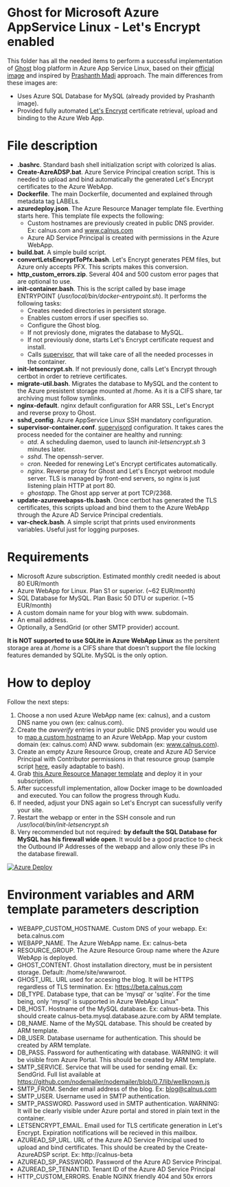 # Ghost for Microsoft Azure AppService Linux - Let's Encrypt enabled

This folder has all the needed items to perform a successful implementation of [Ghost](https://ghost.org) blog platform in Azure App Service Linux, based on their [official image](https://hub.docker.com/_/ghost/) and inspired by [Prashanth Madi](https://github.com/prashanthmadi/azure-ghost) approach. The main differences from these images are:

  * Uses Azure SQL Database for MySQL (already provided by Prashanth image).
  * Provided fully automated [Let's Encrypt](https://letsencrypt.org/) certificate retrieval, upload and binding to the Azure Web App.

# File description

  * **.bashrc**. Standard bash shell initialization script with colorized ls alias.
  * **Create-AzreADSP.bat**. Azure Service Principal creation script. This is needed to upload and bind automatically the generated Let's Encrypt certificates to the Azure WebApp.
  * **Dockerfile**. The main Dockerfile, documented and explained through metadata tag LABELs.
  * **azuredeploy.json**. The Azure Resource Manager template file. Everthing starts here. This template file expects the following:
    * Custom hostnames are previously created in public DNS provider. Ex: calnus.com and www.calnus.com
    * Azure AD Service Principal is created with permissions in the Azure WebApp.
  * **build.bat**. A simple build script.
  * **convertLetsEncryptToPfx.bash**. Let's Encrypt generates PEM files, but Azure only accepts PFX. This scripts makes this conversion.
  * **http_custom_errors.zip**. Several 404 and 500 custom error pages that are optional to use.
  * **init-container.bash**. This is the script called by base image ENTRYPOINT (*/usr/local/bin/docker-entrypoint.sh*). It performs the following tasks:
    * Creates needed directories in persistent storage.
    * Enables custom errors if user specifies so.
    * Configure the Ghost blog.
    * If not previosly done, migrates the database to MySQL.
    * If not previously done, starts Let's Encrypt certificate request and install.
    * Calls [supervisor](http://supervisord.org), that will take care of all the needed processes in the container.
  * **init-letsencrypt.sh**. If not previously done, calls Let's Encrypt through certbot in order to retrieve certificates.
  * **migrate-util.bash**. Migrates the database to MySQL and the content to the Azure presistent storage mounted at /home. As it is a CIFS share, tar archiving must follow symlinks.
  * **nginx-default**. nginx default configuration for ARR SSL, Let's Encrypt and reverse proxy to Ghost.
  * **sshd_config**. Azure AppService Linux SSH mandatory configuration.
  * **supervisor-container.conf**. [supervisord](http://supervisord.org) configuration. It takes cares the process needed for the container are healthy and running:
    * *atd*. A scheduling daemon, used to launch *init-letsencrypt.sh* 3 minutes later.
    * *sshd*. The openssh-server.
    * *cron*. Needed for renewing Let's Encrypt certificates automatically.
    * *nginx*. Reverse proxy for Ghost and Let's Encrypt webroot module server. TLS is managed by front-end servers, so nginx is just listening plain HTTP at port 80.
    * *ghostapp*. The Ghost app server at port TCP/2368.
  * **update-azurewebapss-tls.bash**. Once certbot has generated the TLS certificates, this scripts upload and bind them to the Azure WebApp through the Azure AD Service Principal credentials.
  * **var-check.bash**. A simple script that prints used environments variables. Useful just for logging purposes.

# Requirements

  * Microsoft Azure subscription. Estimated monthly credit needed is about 80 EUR/month
  * Azure WebApp for Linux. Plan S1 or superior. (~62 EUR/month)
  * SQL Database for MySQL. Plan Basic 50 DTU or superior. (~15 EUR/month)
  * A custom domain name for your blog with www. subdomain.
  * An email address.
  * Optionally, a SendGrid (or other SMTP provider) account.

**It is NOT supported to use SQLite in Azure WebApp Linux** as the persitent storage area at */home* is a CIFS share that doesn't support the file locking features demanded by SQLite. MySQL is the only option.

# How to deploy
Follow the next steps:

  1. Choose a non used Azure WebApp name (ex: calnus), and a custom DNS name you own (ex: calnus.com).
  2. Create the *awverify* entries in your public DNS provider you would use to [map a custom hostname](https://docs.microsoft.com/en-us/azure/app-service/app-service-web-tutorial-custom-domain) to an Azure WebApp. Map your custom domain (ex: calnus.com) AND www. subdomain (ex: www.calnus.com).
  3. Create an empty Azure Resource Group, create and Azure AD Service Principal with Contributor permissions in that resource group (sample script [here](https://github.com/cmilanf/docker/blob/master/Linux/ghost-azurewebapplinux/Create-AzureADSP.bat), easily adaptable to bash).
  4. Grab [this Azure Resource Manager template](https://github.com/cmilanf/docker/blob/master/Linux/ghost-azurewebapplinux/azuredeploy.json) and deploy it in your subscription.
  5. After successfull implementation, allow Docker image to be downloaded and executed. You can follow the progress through Kudu.
  6. If needed, adjust your DNS again so Let's Encrypt can sucessfully verify your site.
  7. Restart the webapp or enter in the SSH console and run */usr/local/bin/init-letsencrypt.sh*
  8. Very recommended but not required: **by default the SQL Database for MySQL has his firewall wide open**. It would be a good practice to check the Outbound IP Addresses of the webapp and allow only these IPs in the database firewall.

  [![Azure Deploy](http://azuredeploy.net/deploybutton.png)](https://portal.azure.com/#create/Microsoft.Template/uri/https%3A%2F%2Fraw.githubusercontent.com%2Fcmilanf%2Fdocker%2Fmaster%2FLinux%2Fghost-azurewebapplinux%2Fazuredeploy.json)

# Environment variables and ARM template parameters description

  * WEBAPP_CUSTOM_HOSTNAME. Custom DNS of your webapp. Ex: beta.calnus.com
  * WEBAPP_NAME. The Azure WebApp name. Ex: calnus-beta
  * RESOURCE_GROUP. The Azure Resource Group name where the Azure WebApp is deployed.
  * GHOST_CONTENT. Ghost installation directory, must be in persistent storage. Default: /home/site/wwwroot.
  * GHOST_URL. URL used for accesing the blog. It will be HTTPS regardless of TLS termination. Ex: https://beta.calnus.com
  * DB_TYPE. Database type, that can be 'mysql' or 'sqlite'. For the time being, only 'mysql' is supported in Azure WebApp Linux"
  * DB_HOST. Hostname of the MySQL database. Ex: calnus-beta. This should create calnus-beta.mysql.database.azure.com by ARM template.
  * DB_NAME. Name of the MySQL database. This should be created by ARM template.
  * DB_USER. Database username for authentication. This should be created by ARM template.
  * DB_PASS. Password for authenticating with database. WARNING: it will be visible from Azure Portal. This should be created by ARM template.
  * SMTP_SERVICE. Service that will be used for sending email. Ex: SendGrid. Full list available at https://github.com/nodemailer/nodemailer/blob/0.7/lib/wellknown.js
  * SMTP_FROM. Sender email address of the blog. Ex: blog@calnus.com
  * SMTP_USER. Username used in SMTP authentication.
  * SMTP_PASSWORD. Password used in SMTP authentication. WARNING: It will be clearly visible under Azure portal and stored in plain text in the container.
  * LETSENCRYPT_EMAIL. Email used for TLS certificate generation in Let's Encrypt. Expiration notifications will be recieved in this mailbox.
  * AZUREAD_SP_URL. URL of the Azure AD Service Principal used to upload and bind certificates. This should be created by the Create-AzureADSP script. Ex: http://calnus-beta
  * AZUREAD_SP_PASSWORD. Password of the Azure AD Service Principal.
  * AZUREAD_SP_TENANTID. Tenant ID of the Azure AD Service Principal
  * HTTP_CUSTOM_ERRORS. Enable NGINX friendly 404 and 50x errors
